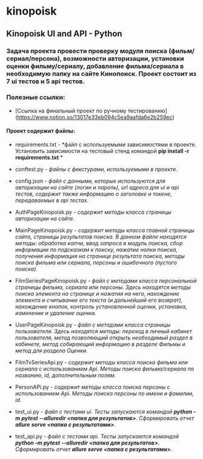 # kinopoisk

## Kinopoisk UI and API - Python

### Задача проекта провести проверку модуля поиска (фильм/сериал/персона), возможности авторизации, установки оценки фильму/сериалу, добавление фильма/сериала в необходимую папку на сайте Кинопоиск. Проект состоит из 7 ui тестов и 5 api тестов.

### Полезные ссылки:
- [Ссылка на финальный проект по ручному тестированию] (https://www.notion.so/13017e33eb094c5ea9aafda6e2b259ec)

#### Проект содержит файлы:

- requirements.txt - *файл с используемыми зависимостями в проекте. Установить зависимости на тестовый стенд командой **pip install -r requirements.txt** *

- conftest.py - *файлы с фикстурами, используемыми в проекте.*

- config.json - *файл с данными, которые используются для авторизации на сайте (логин и пароль), url адреса для ui и api тестов, содержит также информацию о заголовке и токене, передаваемых в api тестах.*

- AuthPageKinopoisk.py - *содержит методы класса страницы авторизации на сайте.*

- MainPageKinopoisk.py - *содержит методы класса главной страницы сайта, страницы результатов поиска. В данном файле находятся методы: обработка капчи, ввод запроса в модуль поиска, сбор информации по подсказкам к поиску, нажатие нопки поиска, получения информация на странице результата поиска, методы поиска фильма или сериала, персоны и ошибочного (пустого поиска).*

- FilmSeriesPageKinopoisk.py - *файл с методами класса персональной страницы фильма, сериала или персоны. Здесь находятся методы поиска элемента на странице и нажатия на него, нахождение элемента и считывание его текста (и дальнейший его возврат), нахождение кнопок, контроль установленной оценки, установка, изменение и удаление оценки.*

- UserPageKinopoisk.py - *файл с методами класса страницы пользователя. Здесь находятся методы: переход в личный кабинет пользователя, метод позволяющий открыть необходимый раздел в кабинете, метод собирающий информацию в разделе Фильмы и метод для раздела Оценки.*

- FilmTvSeriesApi.py - *содержит методы класса поиска фильма или сериала с использованием Api. Методы поиска фильма/сериала по названию, id, дополнительным полям.*

- PersonAPi.py - *содержит методы класса поиска персоны с использованием Api. Методы поиска персоны по имени и фамилии, id.*

- test_ui.py - *файл с тестами ui. Тесты запускаются командой **python -m pytest --alluredir <папка для результатов>**. Сформировать отчет **allure serve <папка с результатами>**.*

- test_api.py - *файл с тестами api. Тесты запускаются командой **python -m pytest --alluredir <папка для результатов>**. Сформировать отчет **allure serve <папка с результатами>**.*
